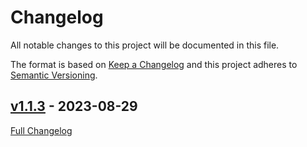<!-- markdownlint-disable MD024 -->
# Changelog

All notable changes to this project will be documented in this file.

The format is based on [Keep a Changelog](http://keepachangelog.com/en/1.0.0/) and this project adheres to [Semantic Versioning](http://semver.org).

## [v1.1.3](https://github.com/sw8y/ForgeArmory/tree/v1.1.3) - 2023-08-29

[Full Changelog](https://github.com/sw8y/ForgeArmory/compare/283b6199bd40ad36eb43076ab6d6914fd6bb5793...v1.1.3)
